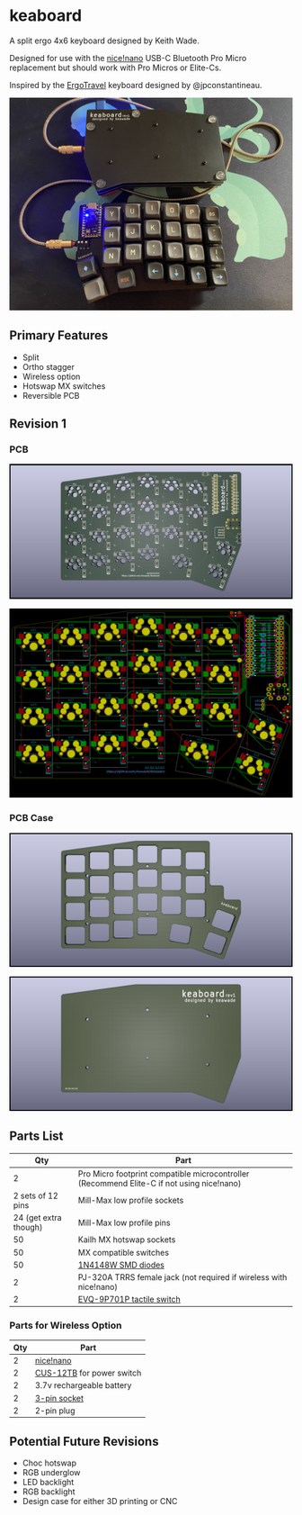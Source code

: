# keaboard

A split ergo 4x6 keyboard designed by Keith Wade.

Designed for use with the [nice!nano][nicenanoDocs] USB-C Bluetooth Pro Micro replacement
but should work with Pro Micros or Elite-Cs.

Inspired by the [ErgoTravel][ergotravel] keyboard designed by @jpconstantineau.

![keaboard](./images/keaboard_rev1_final.jpg)

## Primary Features

- Split
- Ortho stagger
- Wireless option
- Hotswap MX switches
- Reversible PCB

## Revision 1

### PCB

![keaboard pcb render](./images/keaboard-rev1-pcb-render.png)

![keaboard pcb design](./PCB/keaboard_rev1/images/WIP_2020-09-11%2022-44-45.png)

### PCB Case

![Top plate](./images/keaboard-rev1-case-top-plate.png)

![Bottom plate](./images/keaboard-rev1-case-bottom-plate.png)

## Parts List

| Qty                   | Part                                                                                      |
| --------------------- | ----------------------------------------------------------------------------------------- |
| 2                     | Pro Micro footprint compatible microcontroller (Recommend Elite-C if not using nice!nano) |
| 2 sets of 12 pins     | Mill-Max low profile sockets                                                              |
| 24 (get extra though) | Mill-Max low profile pins                                                                 |
| 50                    | Kailh MX hotswap sockets                                                                  |
| 50                    | MX compatible switches                                                                    |
| 50                    | [1N4148W SMD diodes][diodes]                                                              |
| 2                     | PJ-320A TRRS female jack  (not required if wireless with nice!nano)                       |
| 2                     | [EVQ-9P701P tactile switch](resetSwitch)                                                  |

### Parts for Wireless Option

| Qty | Part                                     |
| --- | ---------------------------------------- |
| 2   | [nice!nano][nicenanoStore]               |
| 2   | [CUS-12TB][slideSwitch] for power switch |
| 2   | 3.7v rechargeable battery                |
| 2   | [3-pin socket][batterySocket]            |
| 2   | 2-pin plug                               |


## Potential Future Revisions

- Choc hotswap
- RGB underglow
- LED backlight
- RGB backlight
- Design case for either 3D printing or CNC

[nicenanoDocs]: https://docs.nicekeyboards.com/#/nice!nano/
[nicenanoStore]: https://splitkb.com/collections/keyboard-parts/products/nice-nano-rev1-0
[ergotravel]: https://github.com/jpconstantineau/ErgoTravel
[batterySocket]: https://www.digikey.com/product-detail/en/DF3A-3P-2DS/H3894-ND/560460
[diodes]: https://www.digikey.com/product-detail/en/1N4148W-G+RHG/1N4148W-GRHGCT-ND/7644279
[slideSwitch]: https://www.digikey.com/product-detail/en/nidec-copal-electronics/CUS-12TB/563-1102-1-ND/1124231
[resetSwitch]: https://www.digikey.com/product-detail/en/panasonic-electronic-components/EVQ-9P701P/P19095CT-ND/5872974
